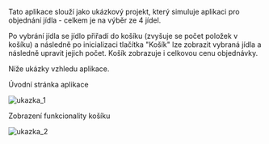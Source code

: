 Tato aplikace slouží jako ukázkový projekt, který simuluje aplikaci pro objednání jídla - celkem je na výběr ze 4 jídel.

Po vybrání jídla se jídlo přiřadí do košíku (zvyšuje se počet položek v košíku) a následně po inicializaci tlačítka "Košík" lze zobrazit vybraná jídla a následně upravit jejich počet. Košík zobrazuje i celkovou cenu objednávky.

Níže ukázky vzhledu aplikace.

Úvodní stránka aplikace

![ukazka_1](https://user-images.githubusercontent.com/106878089/207429792-fb080d9e-c49f-492c-8378-5697b657f34a.png)

Zobrazení funkcionality košíku

![ukazka_2](https://user-images.githubusercontent.com/106878089/207424779-2c0d5d10-fd73-458a-9d6e-feeb8e569fcc.png)
